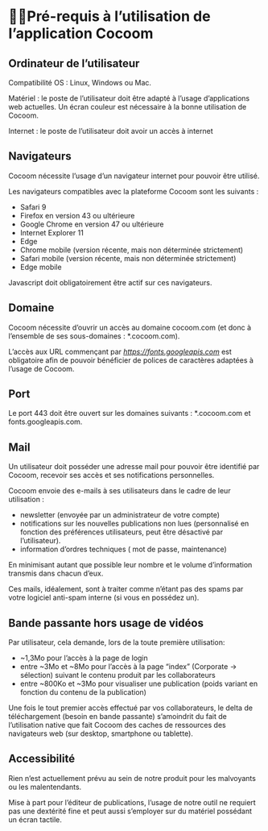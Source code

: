 # 👨‍💻Pré-requis à l’utilisation de l’application Cocoom

## Ordinateur de l’utilisateur

 
Compatibilité OS : Linux, Windows ou Mac.
 
Matériel : le poste de l’utilisateur doit être adapté à l’usage d’applications web actuelles. Un écran couleur est nécessaire à la bonne utilisation de Cocoom.
 
Internet : le poste de l’utilisateur doit avoir un accès à internet
 

## Navigateurs

 
Cocoom nécessite l’usage d’un navigateur internet pour pouvoir être utilisé.
 
Les navigateurs compatibles avec la plateforme Cocoom sont les suivants :

- Safari 9
- Firefox en version 43 ou ultérieure
- Google Chrome en version 47 ou ultérieure
- Internet Explorer 11
- Edge
- Chrome mobile (version récente, mais non déterminée strictement)
- Safari mobile (version récente, mais non déterminée strictement)
- Edge mobile

 
Javascript doit obligatoirement être actif sur ces navigateurs.
 

## Domaine

 
Cocoom nécessite d’ouvrir un accès au domaine cocoom.com (et donc à l’ensemble de ses sous-domaines : *.cocoom.com).

L’accès aux URL commençant par *https://fonts.googleapis.com* est obligatoire afin de pouvoir bénéficier de polices de caractères adaptées à l’usage de Cocoom.
 

## Port

 
Le port 443 doit être ouvert sur les domaines suivants : *.cocoom.com et fonts.googleapis.com.


## Mail

 
Un utilisateur doit posséder une adresse mail pour pouvoir être identifié par Cocoom, recevoir ses accès et ses notifications personnelles.

Cocoom envoie des e-mails à ses utilisateurs dans le cadre de leur utilisation :

- newsletter (envoyée par un administrateur de votre compte)
- notifications sur les nouvelles publications non lues (personnalisé en fonction des préférences utilisateurs, peut être désactivé par l’utilisateur). 
- information d’ordres techniques ( mot de passe, maintenance)

En minimisant autant que possible leur nombre et le volume d’information transmis dans chacun d’eux.

Ces mails, idéalement, sont à traiter comme n’étant pas des spams par votre logiciel anti-spam interne (si vous en possédez un).
 

## Bande passante hors usage de vidéos

 
Par utilisateur, cela demande, lors de la toute première utilisation:
 

- ~1,3Mo pour l’accès à la page de login
- entre ~3Mo et ~8Mo pour l’accès à la page “index” (Corporate -> sélection) suivant le contenu produit par les collaborateurs
- entre ~800Ko et ~3Mo pour visualiser une publication (poids variant en fonction du contenu de la publication)

 
Une fois le tout premier accès effectué par vos collaborateurs, le delta de téléchargement (besoin en bande passante) s’amoindrit du fait de l’utilisation native que fait Cocoom des caches de ressources des navigateurs web (sur desktop, smartphone ou tablette).


## Accessibilité

 
Rien n’est actuellement prévu au sein de notre produit pour les malvoyants ou les malentendants.

Mise à part pour l’éditeur de publications, l’usage de notre outil ne requiert pas une dextérité fine et peut aussi s’employer sur du matériel possédant un écran tactile.


